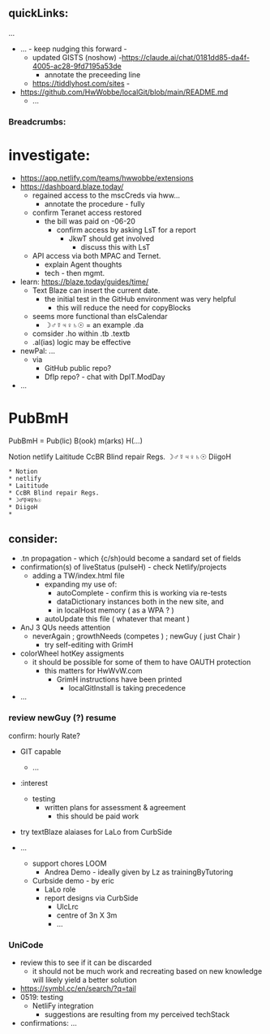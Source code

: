 
## quickLinks:
...

- ... - keep nudging this forward -
  - updated GISTS (noshow)
  -https://claude.ai/chat/0181dd85-da4f-4005-ac28-9fd7195a53de
    - annotate the preceeding line
  - https://tiddlyhost.com/sites -
- https://github.com/HwWobbe/localGit/blob/main/README.md
  - ...
 
### Breadcrumbs:

# investigate:
- https://app.netlify.com/teams/hwwobbe/extensions
- https://dashboard.blaze.today/
  - regained access to the mscCreds via hww...
    - annotate the procedure - fully
  - confirm Teranet access restored
    - the bill was paid on -06-20
      - confirm access by asking LsT for a report
        - JkwT should get involved
          - discuss this with LsT
  - API access via both MPAC and Ternet.
    - explain Agent thoughts
    - tech - then mgmt.
- learn: https://blaze.today/guides/time/
  - Text Blaze can insert the current date.
    - the initial test in the GitHub environment was very helpful
      - this will reduce the need for copyBlocks
  - seems more functional than elsCalendar
    - ☽♂☿♃♀♄☉ = an example .da
  - comsider .ho within .tb .textb 
  - .al(ias) logic may be effective
- newPal: ...
  - via
    - GitHub public repo?
    - DfIp repo? - chat with DplT.ModDay
- ...
 
# PubBmH
PubBmH = Pub(lic)  B(ook) m(arks) H(...)

Notion
netlify
Laititude
CcBR Blind repair Regs.
☽♂☿♃♀♄☉
DiigoH

	* Notion
	* netlify
	* Laititude
	* CcBR Blind repair Regs.
	* ☽♂☿♃♀♄☉
	* DiigoH
	* 

## consider:
- .tn propagation - which {c/sh)ould become a sandard set of fields
- confirmation(s) of liveStatus (pulseH) - check Netlify/projects
  - adding a TW/index.html file
    - expanding my use of:
      -  autoComplete - confirm this is working via re-tests
      -  dataDictionary instances both in the new site, and
      -  in localHost memory ( as a WPA ? )
    - autoUpdate this file ( whatever that meant )
- AnJ 3 QUs needs attention
  - neverAgain ; growthNeeds (competes ) ; newGuy ( just Chair )
    - try self-editing with GrimH
- colorWheel hotKey assigments
  - it should be possible for some of them to have OAUTH protection
    - this matters for HwWvW.com
      - GrimH instructions have been printed
        - localGitInstall is taking precedence 
- ...

### review newGuy (?) resume
confirm: hourly Rate?
- GIT capable
  - ...
- :interest
  - testing
    - written plans for assessment & agreement
      - this should be paid work

- try textBlaze alaiases for LaLo from CurbSide

- ...
  - support chores
    LOOM
      - Andrea Demo - ideally given by Lz as trainingByTutoring
  - Curbside demo - by eric
    - LaLo role
    - report designs via CurbSide
      - UlcLrc
      - centre of 3n X 3m
      - ...
### UniCode

- review this to see if it can be discarded
  - it should not be much work and recreating based on new knowledge will likely yield a better solution
- https://symbl.cc/en/search/?q=tail
- 0519: testing
  - NetliFy integration
    - suggestions are resulting from my perceived techStack
- confirmations: ...
